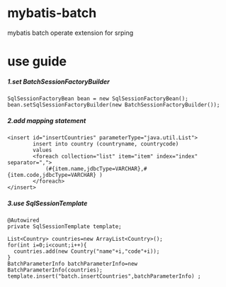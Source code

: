 # mybatis-batch
mybatis batch operate extension for srping

# use guide
##### 1.set BatchSessionFactoryBuilder
```
SqlSessionFactoryBean bean = new SqlSessionFactoryBean();
bean.setSqlSessionFactoryBuilder(new BatchSessionFactoryBuilder());
```
##### 2.add mapping statement
```
<insert id="insertCountries" parameterType="java.util.List">
        insert into country (countryname, countrycode)
        values
        <foreach collection="list" item="item" index="index" separator=",">
            (#{item.name,jdbcType=VARCHAR},#{item.code,jdbcType=VARCHAR} )
        </foreach>
</insert>
```
##### 3.use SqlSessionTemplate 
```
@Autowired
private SqlSessionTemplate template;  

List<Country> countries=new ArrayList<Country>();
for(int i=0;i<count;i++){
  countries.add(new Country("name"+i,"code"+i));
}
BatchParameterInfo batchParameterInfo=new BatchParameterInfo(countries);
template.insert("batch.insertCountries",batchParameterInfo) ;
```
